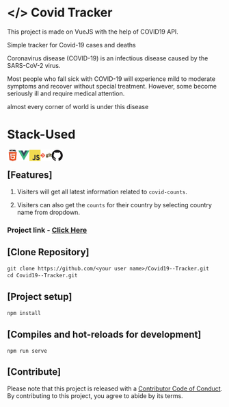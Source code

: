 
# </> Covid Tracker

This project is made on VueJS with the help of COVID19 API.

Simple tracker for Covid-19 cases and deaths

Coronavirus disease (COVID-19) is an infectious disease caused by the SARS-CoV-2 virus.

Most people who fall sick with COVID-19 will experience mild to moderate symptoms and recover without special treatment. However, some become seriously ill and require medical attention.

almost every corner of world is under this disease

# Stack-Used

<img  align="left"  alt="HTML5"  width="26px"  src="https://raw.githubusercontent.com/github/explore/80688e429a7d4ef2fca1e82350fe8e3517d3494d/topics/html/html.png"  />

<img  align="left"  alt="React"  width="26px"  src="https://raw.githubusercontent.com/github/explore/80688e429a7d4ef2fca1e82350fe8e3517d3494d/topics/vue/vue.png"  />

<img  align="left"  alt="JavaScript"  width="26px"  src="https://raw.githubusercontent.com/github/explore/80688e429a7d4ef2fca1e82350fe8e3517d3494d/topics/javascript/javascript.png"  />

<img  align="left"  alt="Git"  width="26px"  src="https://raw.githubusercontent.com/github/explore/80688e429a7d4ef2fca1e82350fe8e3517d3494d/topics/git/git.png"  />

<img  align="left"  alt="GitHub"  width="26px"  src="https://raw.githubusercontent.com/github/explore/78df643247d429f6cc873026c0622819ad797942/topics/github/github.png"  />

<br>


## [Features]

1. Visiters will get all latest information related to `covid-counts`.

2. Visiters can also get the `counts` for their country by selecting country name from dropdown.

### Project link - [Click Here](https://covid-counts-84421.web.app/)

## [Clone Repository]
```
git clone https://github.com/<your user name>/Covid19--Tracker.git
cd Covid19--Tracker.git
```

## [Project setup]
```
npm install
```

## [Compiles and hot-reloads for development]
```
npm run serve
```

## [Contribute]

Please note that this project is released with a [Contributor Code of Conduct](CODE_OF_CONDUCT.md). By contributing to this project, you agree to abide by its terms.

